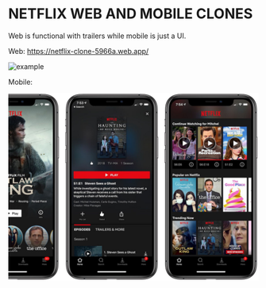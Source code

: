 # NETFLIX WEB AND MOBILE CLONES

Web is functional with trailers while mobile is just a UI.  

Web: https://netflix-clone-5966a.web.app/

![example](/netflix/web/netflix.gif)

Mobile:

![example](/netflix/mobile/netflix.jpg)
